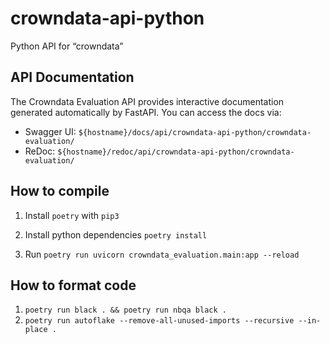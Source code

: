 # crowndata-api-python
Python API for “crowndata”

## API Documentation
The Crowndata Evaluation API provides interactive documentation generated automatically by FastAPI. You can access the docs via:

- Swagger UI: `${hostname}/docs/api/crowndata-api-python/crowndata-evaluation/`
- ReDoc: `${hostname}/redoc/api/crowndata-api-python/crowndata-evaluation/`

## How to compile

1. Install `poetry` with `pip3`

2. Install python dependencies `poetry install`

3. Run `poetry run uvicorn crowndata_evaluation.main:app --reload`


## How to format code
1. `poetry run black . && poetry run nbqa black .`
2. `poetry run autoflake --remove-all-unused-imports --recursive --in-place .`


